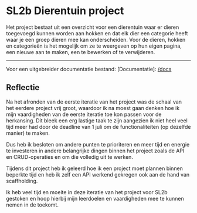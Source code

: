 # SL2b Dierentuin project

Het project bestaat uit een overzicht voor een dierentuin waar er dieren toegevoegd kunnen worden aan hokken en dat elk dier een categorie heeft waar je een groep dieren mee kan onderscheiden. Voor de dieren, hokken en categorieën is het mogelijk om ze te weergeven op hun eigen pagina, een nieuwe aan te maken, een te bewerken of te verwijderen.

***

Voor een uitgebreider documentatie bestand:
[Documentatie]: [/docs](https://github.com/Pluers/SL2b-dierentuin/tree/main/dierentuin/Docs)

## Reflectie

Na het afronden van de eerste iteratie van het project was de schaal van het eerdere project vrij groot, waardoor ik na moest gaan denken hoe ik mijn vaardigheden van de eerste iteratie toe kon passen voor de herkansing. Dit bleek een erg lastige taak te zijn aangezien ik niet heel veel tijd meer had door de deadline van 1 juli om de functionaliteiten (op dezelfde manier) te maken.

Dus heb ik besloten om andere punten te prioriteren en meer tijd en energie te investeren in andere belangrijke dingen binnen het project zoals de API en CRUD-operaties en om die volledig uit te werken.

Tijdens dit project heb ik geleerd hoe ik een project moet plannen binnen beperkte tijd en heb ik zelf een API werkend gekregen ook aan de hand van scaffholding.

Ik heb veel tijd en moeite in deze iteratie van het project voor SL2b gestoken en hoop hierbij mijn leerdoelen en vaardigheden mee te kunnen nemen in de toekomt.
